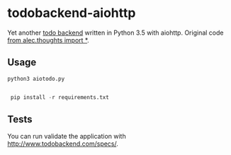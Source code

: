 # todobackend-aiohttp

Yet another [todo backend](http://todobackend.com) written in Python 3.5 with aiohttp. Original code [from alec.thoughts import \*](http://justanr.github.io/getting-start-with-aiohttpweb-a-todo-tutorial).

## Usage

```
python3 aiotodo.py
```
```python

 pip install -r requirements.txt

 ```

## Tests

You can run validate the application with http://www.todobackend.com/specs/.
